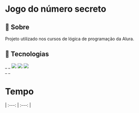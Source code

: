 <h1>Jogo do número secreto</h1>

<h2>🔖 Sobre</h2>
<p>Projeto utilizado nos cursos de lógica de programação da Alura.</p>

## 🚀 Tecnologias
<div> _ _
  <img  src = " https://img.shields.io/badge/HTML-239120?style=for-the-badge&logo=html5&logoColor=white ">
  <img  src = " https://img.shields.io/badge/CSS-239120?&style=for-the-badge&logo=css3&logoColor=white ">
  <img  src = " https://img.shields.io/badge/JavaScript-F7DF1E?style=for-the-badge&logo=javascript&logoColor=black ">
</div> _ _

# Tempo

| :---: | :---: |
